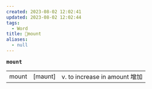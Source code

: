 ```yaml
---
created: 2023-08-02 12:02:41
updated: 2023-08-02 12:02:44
tags:
  - Word
title: 📖mount
aliases:
  - null
---
```


<pre><strong>mount</strong></pre>
|   |   |   |
|---|---|---|
|mount|[maʊnt]|v. to increase in amount 增加|